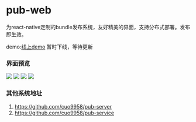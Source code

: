 # pub-web

为react-native定制的bundle发布系统，友好精美的界面，支持分布式部署。发布即生效。

demo:[线上demo](http://bundle.guofangchao.com/#/) 暂时下线，等待更新

### 界面预览


![](http://resource.guofangchao.com/pub/pub-list.png)
![](http://resource.guofangchao.com/pub/pub-edit.png)
![](http://resource.guofangchao.com/pub/pub-data.png)
![](http://resource.guofangchao.com/pub/pub-login.png)

### 其他系统地址

1. https://github.com/cuo9958/pub-server
2. https://github.com/cuo9958/pub-service
